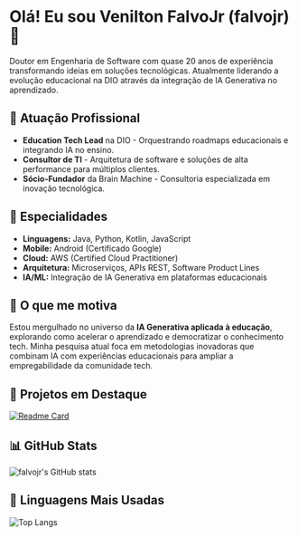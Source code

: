 # Olá! Eu sou Venilton FalvoJr (falvojr) 👋 

Doutor em Engenharia de Software com quase 20 anos de experiência transformando ideias em soluções tecnológicas. Atualmente liderando a evolução educacional na DIO através da integração de IA Generativa no aprendizado.

## 🏢 Atuação Profissional 

- **Education Tech Lead** na DIO - Orquestrando roadmaps educacionais e integrando IA no ensino.
- **Consultor de TI** - Arquitetura de software e soluções de alta performance para múltiplos clientes.
- **Sócio-Fundador** da Brain Machine - Consultoria especializada em inovação tecnológica.

## 📱 Especialidades 

- **Linguagens:** Java, Python, Kotlin, JavaScript
- **Mobile:** Android (Certificado Google)  
- **Cloud:** AWS (Certified Cloud Practitioner)
- **Arquitetura:** Microserviços, APIs REST, Software Product Lines
- **IA/ML:** Integração de IA Generativa em plataformas educacionais

## 🚀 O que me motiva 

Estou mergulhado no universo da **IA Generativa aplicada à educação**, explorando como acelerar o aprendizado e democratizar o conhecimento tech. Minha pesquisa atual foca em metodologias inovadoras que combinam IA com experiências educacionais para ampliar a empregabilidade da comunidade tech.

## 📌 Projetos em Destaque 

[![Readme Card](https://github-readme-stats.vercel.app/api/pin/?username=falvojr&repo=speech2learning&theme=dark)](https://github.com/falvojr/speech2learning) 

## 📊 GitHub Stats 

![falvojr's GitHub stats](https://github-readme-stats.vercel.app/api?username=falvojr&show_icons=true&theme=dark) 

## 🧠 Linguagens Mais Usadas 

![Top Langs](https://github-readme-stats.vercel.app/api/top-langs/?username=falvojr&layout=compact&theme=dark)
